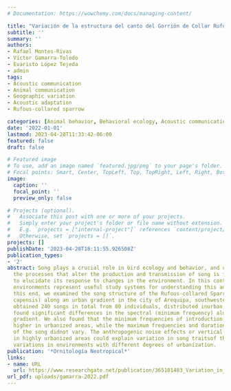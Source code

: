 ```yaml
---
# Documentation: https://wowchemy.com/docs/managing-content/

title: "Variación de la estructura del canto del Gorrión de Collar Rufo (Zonotrichia capensis) a lo largo de un gradiente urbano en el suroeste del Perú"
subtitle: ''
summary: ''
authors:
- Rafael Montes-Rivas
- Víctor Gamarra-Toledo
- Evaristo López Tejeda
- admin
tags:
- Acoustic communication
- Animal communication
- Geographic variation
- Acoustic adaptation
- Rufous-collared sparrow

categories: [Animal behavior, Behavioral ecology, Acoustic communication]
date: '2022-01-01'
lastmod: 2023-04-28T11:33:42-06:00
featured: false
draft: false

# Featured image
# To use, add an image named `featured.jpg/png` to your page's folder.
# Focal points: Smart, Center, TopLeft, Top, TopRight, Left, Right, BottomLeft, Bottom, BottomRight.
image:
  caption: ''
  focal_point: ''
  preview_only: false

# Projects (optional).
#   Associate this post with one or more of your projects.
#   Simply enter your project's folder or file name without extension.
#   E.g. `projects = ["internal-project"]` references `content/project/deep-learning/index.md`.
#   Otherwise, set `projects = []`.
projects: []
publishDate: '2023-04-28T18:11:55.926508Z'
publication_types:
- '2'
abstract: Song plays a crucial role in bird ecology and behavior, and understanding
  the processes that alter the production and transmission of song is fundamental
  to elucidate its response to changes in the environment. In this context, urban
  environments represent useful study systems for understanding this adaptation. To
  this end, we examined the song structure of the Rufous-collared Sparrow (Zonotrichia
  capensis) along an urban gradient in the city of Arequipa, southwestern Peru. We
  obtained 240 songs in total from 80 individuals, distributed inurban, subur-ban,  rural,  and  wild  areas,  and  we  analyzed  the  maximum  frequency,  minimum  frequency  and  duration  of  the  introduction  and  trill.We
  found significant differences in the spectral (minimum frequency) along the urban
  gradient. We also found that the minimum frequencies of introduction and trill were
  higher in urbanized areas, while the maximum frequencies and durations of both parts
  of the song didnot vary. The anthropogenic noise effects or vertical concrete structures
  in highly urbanized areas could explain variation in song traitsof this common species  in  the  city  of  Arequipa,  and  this  study  shows  that  the  minimum  frequency  of  this  species  is  the  most  susceptible  parameter  pre-senting
  variations in environments with different degrees of urbanization.
publication: '*Ornitología Neotropical*'
links:
- name: URL
  url: https://www.researchgate.net/publication/365181483_Variation_in_song_structure_of_the_Rufous-collared_Sparrow_Zonotrichia_capensis_along_an_urban_gradient_in_southwestern_Peru
url_pdf: uploads/gamarra-2022.pdf
---
```

